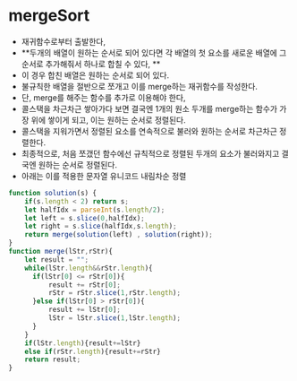 mergeSort
===

* 재귀함수로부터 출발한다,
* **두개의 배열이 원하는 순서로 되어 있다면 각 배열의 첫 요소를 새로운 배열에 그 순서로 추가해줘서 하나로 합칠 수 있다, **
* 이 경우 합친 배열은 원하는 순서로 되어 있다.
* 불규칙한 배열을 절반으로 쪼개고 이를 merge하는 재귀함수를 작성한다.
* 단, merge를 해주는 함수를 추가로 이용해야 한다,
* 콜스택을 차근차근 쌓아가다 보면 결국엔 1개의 원소 두개를 merge하는 함수가 가장 위에 쌓이게 되고, 이는 원하는 순서로 정렬된다.
* 콜스택을 지워가면서 정렬된 요소를 연속적으로 불러와 원하는 순서로 차근차근 정렬한다.
* 최종적으로, 처음 쪼갰던 함수에선 규칙적으로 정렬된 두개의 요소가 불러와지고 결국엔 원하는 순서로 정렬된다.
* 아래는 이를 적용한 문자열 유니코드 내림차순 정렬

```js
function solution(s) {
    if(s.length < 2) return s;
    let halfIdx = parseInt(s.length/2);
    let left = s.slice(0,halfIdx);
    let right = s.slice(halfIdx,s.length);    
    return merge(solution(left) , solution(right));    
}
function merge(lStr,rStr){
    let result = "";
    while(lStr.length&&rStr.length){
      if(lStr[0] <= rStr[0]){
          result += rStr[0];
          rStr = rStr.slice(1,rStr.length);
      }else if(lStr[0] > rStr[0]){
          result += lStr[0];
          lStr = lStr.slice(1,lStr.length);
      }  
    }
    if(lStr.length){result+=lStr}
    else if(rStr.length){result+=rStr}
    return result;    
}
```